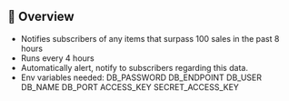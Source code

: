 ## 🔎 Overview

- Notifies subscribers of any items that surpass 100 sales in the past 8 hours
- Runs every 4 hours
- Automatically alert, notify to subscribers regarding this data.
- Env variables needed:
DB_PASSWORD
DB_ENDPOINT
DB_USER
DB_NAME
DB_PORT
ACCESS_KEY
SECRET_ACCESS_KEY
